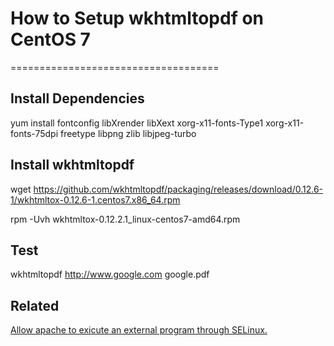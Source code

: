 
# How to Setup wkhtmltopdf on CentOS 7
====================================

Install Dependencies
--------------------

  yum install fontconfig libXrender libXext xorg-x11-fonts-Type1 xorg-x11-fonts-75dpi freetype libpng zlib libjpeg-turbo
  
Install wkhtmltopdf
-------------------
  
  wget https://github.com/wkhtmltopdf/packaging/releases/download/0.12.6-1/wkhtmltox-0.12.6-1.centos7.x86_64.rpm
  
  rpm -Uvh wkhtmltox-0.12.2.1_linux-centos7-amd64.rpm
  
Test
----

  wkhtmltopdf http://www.google.com google.pdf
  
Related
-------
[Allow apache to exicute an external program through SELinux.](https://gist.github.com/calebbrewer/e2f29dfe571aa8d1161a#file-stop-selinux-from-blocking-apache-external-program-execution-md)
